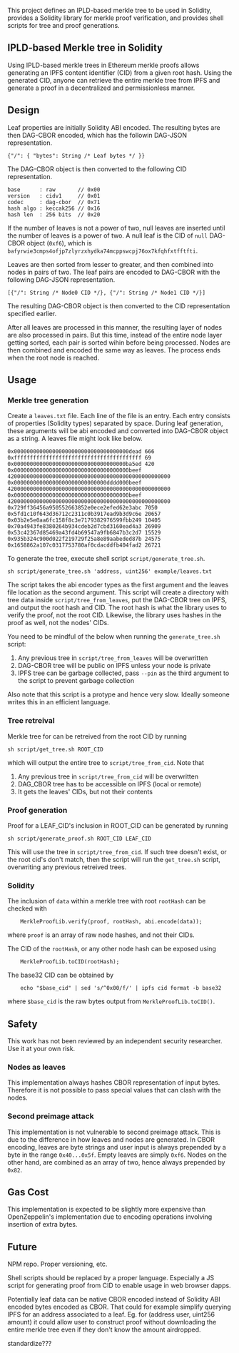 This project defines an IPLD-based merkle tree to be used in Solidity, provides a Solidity library for merkle proof verification, and provides shell scripts for tree and proof generations.

## IPLD-based Merkle tree in Solidity

Using IPLD-based merkle trees in Ethereum merkle proofs allows generating an IPFS content identifier (CID) from a given root hash.
Using the generated CID, anyone can retrieve the entire merkle tree from IPFS and generate a proof in a decentralized and permissionless manner.

## Design

Leaf properties are initially Solidity ABI encoded. The resulting bytes
are then DAG-CBOR encoded, which has the followin DAG-JSON representation.

```
{"/": { "bytes": String /* Leaf bytes */ }}
```

The DAG-CBOR object is then converted to the following CID representation.

```
base      : raw       // 0x00
version   : cidv1     // 0x01
codec     : dag-cbor  // 0x71
hash algo : keccak256 // 0x16
hash len  : 256 bits  // 0x20
```

If the number of leaves is not a power of two, null leaves are inserted until the number of leaves is a power of two. A null leaf is the CID of `null` DAG-CBOR object (`0xf6`), which is `bafyrwie3cmps4ofjp7zlyrzxhydka74mcppswcpj76ox7kfqhfxtfftfti`.

Leaves are then sorted from lesser to greater, and then combined into nodes in pairs of two. The leaf pairs are encoded to DAG-CBOR with the following DAG-JSON representation.

```
[{"/": String /* Node0 CID */}, {"/": String /* Node1 CID */}]
```

The resulting DAG-CBOR object is then converted to the CID representation specified earlier.

After all leaves are processed in this manner, the resulting layer of nodes are also processed in pairs. But this time, instead of the entire node layer getting sorted, each pair is sorted wihin before being processed. Nodes are then combined and encoded the same way as leaves. The process ends when the root node is reached.

## Usage

### Merkle tree generation

Create a `leaves.txt` file. Each line of the file is an entry. Each entry consists of properties (Solidity types) separated by space. During leaf generation, these arguments will be abi encoded and converted into DAG-CBOR object as a string. A leaves file might look like below.

```csv
0x000000000000000000000000000000000000dead 666
0xffffffffffffffffffffffffffffffffffffffff 69
0x00000000000000000000000000000000000ba5ed 420
0x000000000000000000000000000000000000beef 420000000000000000000000000000000000000000000000000
0x00000000000000000000000000000dddd000beef 420000000000000000000000000000000000000000000000000
0x000000000000000000000000000000000000beef 420000000000000000000000000000000000000000000000000
0x729ff36456a950552663852e0ece2efed62e3abc 7050
0x5fd1c10f643d36712c2311c0b3917ead9b3d9c6e 20657
0x03b2e5e0aa6fc158f8c3e7179382976599fbb249 10405
0x70a4943fe8380264b934cdeb2d7cbd3160ead4a3 26909
0x53c42367d85469a43fd4b69547a9fb6847b3c2d7 15529
0x935b324c900d022f219729f25a8e89aabeded87b 24575
0x1658862a107c0317753780af0cdacddfb404fad2 26721
```

To generate the tree, execute shell script `script/generate_tree.sh`.

```shell
sh script/generate_tree.sh 'address, uint256' example/leaves.txt
```

The script takes the abi encoder types as the first argument and the leaves file location as the second argument. This script will create a directory with tree data inside `script/tree_from_leaves`, put the DAG-CBOR tree on IPFS, and output the root hash and CID. The root hash is what the library uses to verify the proof, not the root CID. Likewise, the library uses hashes in the proof as well, not the nodes' CIDs.

You need to be mindful of the below when running the `generate_tree.sh` script:

1. Any previous tree in `script/tree_from_leaves` will be overwritten
2. DAG-CBOR tree will be public on IPFS unless your node is private
3. IPFS tree can be garbage collected, pass `--pin` as the third argument to the script to prevent garbage collection

Also note that this script is a protype and hence very slow. Ideally someone writes this in an efficient language.

### Tree retreival

Merkle tree for can be retreived from the root CID by running

```shell
sh script/get_tree.sh ROOT_CID
```

which will output the entire tree to `script/tree_from_cid`. Note that

1. Any previous tree in `script/tree_from_cid` will be overwritten
2. DAG_CBOR tree has to be accessible on IPFS (local or remote)
3. It gets the leaves' CIDs, but not their contents

### Proof generation

Proof for a LEAF_CID's inclusion in ROOT_CID can be generated by running

```shell
sh script/generate_proof.sh ROOT_CID LEAF_CID
```

This will use the tree in `script/tree_from_cid`. If such tree doesn't exist, or the root cid's don't match, then the script will run the `get_tree.sh` script, overwriting any previous retreived trees.

### Solidity

The inclusion of `data` within a merkle tree with root `rootHash` can be checked with

```solidity
    MerkleProofLib.verify(proof, rootHash, abi.encode(data));
```

where `proof` is an array of raw node hashes, and not their CIDs.

The CID of the `rootHash`, or any other node hash can be exposed using

```solidity
    MerkleProofLib.toCID(rootHash);
```

The base32 CID can be obtained by

```shell
    echo "$base_cid" | sed 's/^0x00/f/' | ipfs cid format -b base32
```

where `$base_cid` is the raw bytes output from `MerkleProofLib.toCID()`.

## Safety

This work has not been reviewed by an independent security researcher. Use it at your own risk.

### Nodes as leaves

This implementation always hashes CBOR representation of input bytes. Therefore it is not possible to pass special values that can clash with the nodes.

### Second preimage attack

This implementation is not vulnerable to second preimage attack. This is due to the difference in how leaves and nodes are generated. In CBOR encoding, leaves are byte strings and user input is always prepended by a byte in the range `0x40...0x5f`. Empty leaves are simply `0xf6`. Nodes on the other hand, are combined as an array of two, hence always prepended by `0x82`.

## Gas Cost

This implementation is expected to be slightly more expensive than OpenZeppelin's implementation due to encoding operations involving insertion of extra bytes.

## Future

NPM repo. Proper versioning, etc.

Shell scripts should be replaced by a proper language. Especially a JS script for generating proof from CID to enable usage in web browser dapps.

Potentially leaf data can be native CBOR encoded instead of Solidity ABI encoded bytes encoded as CBOR. That could for example simplify querying IPFS for an address associated to a leaf. Eg. for (address user, uint256 amount) it could allow user to construct proof without downloading the entire merkle tree even if they don't know the amount airdropped.

standardize???
